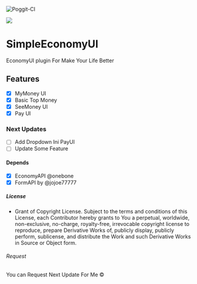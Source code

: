 ![Poggit-CI](https://poggit.pmmp.io/ci.shield/RicardoMilos384/SimpleEconomyUI/SimpleEconomyUI)   

![](https://raw.githubusercontent.com/RicardoMilos384/SimpleEconomyUI/master/icon.png)

# SimpleEconomyUI
EconomyUI plugin For Make Your Life Better

## Features

- [x] MyMoney UI
- [x] Basic Top Money
- [x] SeeMoney UI
- [x] Pay UI

### Next Updates 

- [ ] Add Dropdown Ini PayUI
- [ ] Update Some Feature 

#### Depends

- [x] EconomyAPI @onebone
- [x] FormAPI by @jojoe77777

##### License

- Grant of Copyright License. Subject to the terms and conditions of
  this License, each Contributor hereby grants to You a perpetual,
  worldwide, non-exclusive, no-charge, royalty-free, irrevocable
  copyright license to reproduce, prepare Derivative Works of,
  publicly display, publicly perform, sublicense, and distribute the
  Work and such Derivative Works in Source or Object form.

###### Request

You can Request Next Update For Me ©

